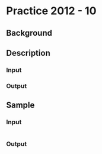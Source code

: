 # Practice 2012 - 10

## Background

## Description

### Input

### Output

## Sample
### Input
```
```

### Output
```
```